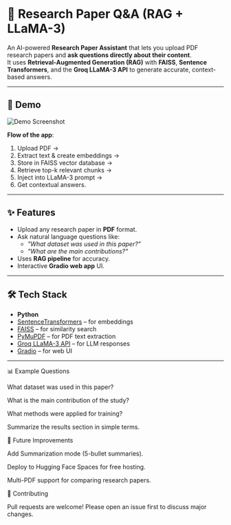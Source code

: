 # 📄 Research Paper Q&A (RAG + LLaMA-3)

An AI-powered **Research Paper Assistant** that lets you upload PDF research papers and **ask questions directly about their content**.  
It uses **Retrieval-Augmented Generation (RAG)** with **FAISS**, **Sentence Transformers**, and the **Groq LLaMA-3 API** to generate accurate, context-based answers.

---

## 🚀 Demo
![Demo Screenshot](f462d1e3-7d45-4532-89cf-b3328b63ae83.png)

**Flow of the app**:
1. Upload PDF →  
2. Extract text & create embeddings →  
3. Store in FAISS vector database →  
4. Retrieve top-k relevant chunks →  
5. Inject into LLaMA-3 prompt →  
6. Get contextual answers.  

---

## ✨ Features
- Upload any research paper in **PDF** format.  
- Ask natural language questions like:  
  - *"What dataset was used in this paper?"*  
  - *"What are the main contributions?"*  
- Uses **RAG pipeline** for accuracy.  
- Interactive **Gradio web app** UI.  

---

## 🛠️ Tech Stack
- **Python**  
- [SentenceTransformers](https://www.sbert.net/) – for embeddings  
- [FAISS](https://github.com/facebookresearch/faiss) – for similarity search  
- [PyMuPDF](https://pymupdf.readthedocs.io/) – for PDF text extraction  
- [Groq LLaMA-3 API](https://console.groq.com/) – for LLM responses  
- [Gradio](https://gradio.app/) – for web UI  

---

📊 Example Questions

What dataset was used in this paper?

What is the main contribution of the study?

What methods were applied for training?

Summarize the results section in simple terms.

🔮 Future Improvements

Add Summarization mode (5-bullet summaries).

Deploy to Hugging Face Spaces for free hosting.

Multi-PDF support for comparing research papers.

🤝 Contributing

Pull requests are welcome! Please open an issue first to discuss major changes.
